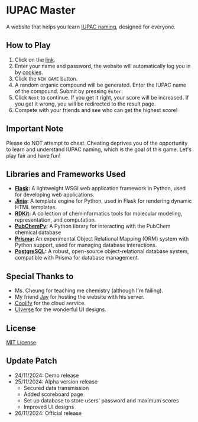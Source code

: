 # IUPAC Master

A website that helps you learn [IUPAC naming](https://en.wikipedia.org/wiki/IUPAC_nomenclature_of_organic_chemistry), designed for everyone.

## How to Play
1. Click on the [link](https://iupac-master.xagentx.link).
2. Enter your name and password, the website will automatically log you in by [cookies](https://en.wikipedia.org/wiki/HTTP_cookie).
3. Click the `NEW GAME` button.
4. A random organic compound will be generated. Enter the IUPAC name of the compound. Submit by pressing `Enter`.
5. Click `Next` to continue. If you get it right, your score will be increased. If you get it wrong, you will be redirected to the result page.
6. Compete with your friends and see who can get the highest score!

## Important Note
Please do NOT attempt to cheat. Cheating deprives you of the opportunity to learn and understand IUPAC naming, which is the goal of this game. Let's play fair and have fun!

## Libraries and Frameworks Used
- **[Flask](https://flask.palletsprojects.com/):** A lightweight WSGI web application framework in Python, used for developing web applications.
- **[Jinja](https://jinja.palletsprojects.com/):** A template engine for Python, used in Flask for rendering dynamic HTML templates.
- **[RDKit](https://www.rdkit.org/):** A collection of cheminformatics tools for molecular modeling, representation, and computation.
- **[PubChemPy](https://pubchempy.readthedocs.io/en/latest/):** A Python library for interacting with the PubChem chemical database
- **[Prisma](https://www.prisma.io/):** An experimental Object Relational Mapping (ORM) system with Python support, used for managing database interactions.
- **[PostgreSQL](https://www.postgresql.org/):** A robust, open-source object-relational database system, compatible with Prisma for database management.

## Special Thanks to
- Ms. Cheung for teaching me chemistry (although I'm failing).
- My friend [Jay](https://github.com/Agent-01) for hosting the website with his server.
- [Coolify](https://coolify.io/) for the cloud service.
- [UIverse](https://uiverse.io/) for the wonderful UI designs.

## License
[MIT License](https://en.wikipedia.org/wiki/MIT_License)

## Update Patch
- 24/11/2024: Demo release
- 25/11/2024: Alpha version release
    - Secured data transmission
    - Added scoreboard page
    - Set up database to store users' password and maximum scores
    - Improved UI designs
- 26/11/2024: Official release